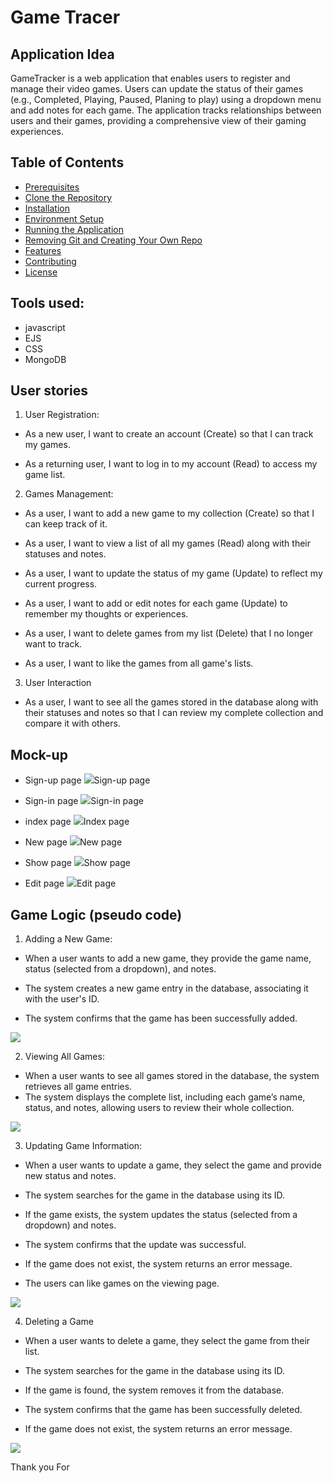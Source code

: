 # Game Tracer

## Application Idea  
 GameTracker is a web application that enables users to register and manage their video games. Users can update the status of their games (e.g., Completed, Playing, Paused, Planing to play) using a dropdown menu and add notes for each game. The application tracks relationships between users and their games, providing a comprehensive view of their gaming experiences. 

## Table of Contents
- [Prerequisites](#prerequisites)
- [Clone the Repository](#clone-the-repository)
- [Installation](#installation)
- [Environment Setup](#environment-setup)
- [Running the Application](#running-the-application)
- [Removing Git and Creating Your Own Repo](#removing-git-and-creating-your-own-repo)
- [Features](#features)
- [Contributing](#contributing)
- [License](#license)

## Tools used:
- javascript
- EJS
- CSS
- MongoDB


## User stories
 

1.  User Registration: 

- As a new user, I want to create an account (Create) so that I can track my games. 

- As a returning user, I want to log in to my account (Read) to access my game list. 

2. Games Management: 

- As a user, I want to add a new game to my collection (Create) so that I can keep track of it. 

- As a user, I want to view a list of all my games (Read) along with their statuses and notes. 

- As a user, I want to update the status of my game (Update) to reflect my current progress. 

- As a user, I want to add or edit notes for each game (Update) to remember my thoughts or experiences. 

- As a user, I want to delete games from my list (Delete) that I no longer want to track. 

- As a user, I want to like the games from all game's lists. 

3. User Interaction 

- As a user, I want to see all the games stored in the database along with their statuses and notes so that I can review my complete collection and compare it with others. 


## Mock-up
- Sign-up page
<img src="/plan/imgs/signup.png">Sign-up page</img>

- Sign-in page
<img src="/plan/imgs/signin.png">Sign-in page</img>

- index page
<img src="/plan/imgs/index.png">Index page</img>

- New page
<img src="/plan/imgs/new.png">New page</img>

- Show page
<img src="/plan/imgs/show.png">Show page</img>

- Edit page
<img src="/plan/imgs/edit.png">Edit page</img>

## Game Logic (pseudo code) 
1. Adding a New Game: 
- When a user wants to add a new game, they provide the game name, status (selected from a dropdown), and notes. 

- The system creates a new game entry in the database, associating it with the user's ID. 

- The system confirms that the game has been successfully added. 

<img src="/plan/imgs/myCode/new.png" >

2. Viewing All Games: 
- When a user wants to see all games stored in the database, the system retrieves all game entries. 
- The system displays the complete list, including each game’s name, status, and notes, allowing users to review their whole collection. 

<img src="/plan/imgs/myCode/show.png" >

3. Updating Game Information: 
- When a user wants to update a game, they select the game and provide new status and notes. 

- The system searches for the game in the database using its ID. 

- If the game exists, the system updates the status (selected from a dropdown) and notes. 

- The system confirms that the update was successful. 

- If the game does not exist, the system returns an error message. 

- The users can like games on the viewing page. 

<img src="/plan/imgs/myCode/edit.png" >

4.  Deleting a Game 
- When a user wants to delete a game, they select the game from their list. 

- The system searches for the game in the database using its ID. 

- If the game is found, the system removes it from the database. 

- The system confirms that the game has been successfully deleted. 

- If the game does not exist, the system returns an error message. 

<img src="/plan/imgs/myCode/delete.png" >

Thank you For 